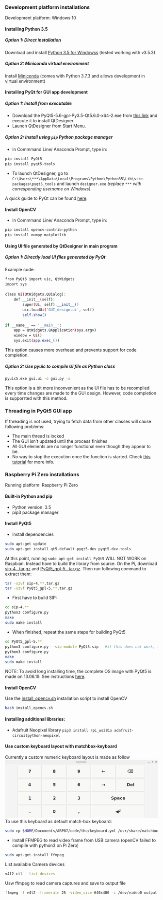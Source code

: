 ### Development platform installations
Development platform: Windows 10
#### Installing Python 3.5
##### Option 1: Direct installation
Download and install [Python 3.5 for Windowss](https://www.python.org/downloads/windows/) (tested working with v3.5.3)
##### Option 2: Miniconda virtual environment
Install [Miniconda](https://docs.conda.io/en/latest/miniconda.html#) (comes with Python 3.7.3 and allows development in virtual environment)
#### Installing PyQt for GUI app development
##### Option 1: Install from executable
- Download the PyQt5-5.6-gpl-Py3.5-Qt5.6.0-x64-2.exe from [this link](https://sourceforge.net/projects/pyqt/files/PyQt5/PyQt-5.6/) and execute it to install QtDesigner.
- Launch QtDesigner from Start Menu.
##### Option 2: Install using `pip` Python package manager
- In Commmand Line/ Anaconda Prompt, type in:
```bash
pip install PyQt5
pip install pyqt5-tools
```
- To launch QtDesigner, go to `C:\Users\***\AppData\Local\Programs\Python\Python35\Lib\site-packages\pyqt5_tools` and launch `designer.exe` 
*(replace `***` with corresponding username on Windows)*

A quick guide to PyQt can be found [here](https://www.pythonforengineers.com/your-first-gui-app-with-python-and-pyqt/).

#### Install OpenCV
- In Commmand Line/ Anaconda Prompt, type in:
```bash
pip install opencv-contrib-python
pip install numpy matplotlib
```
#### Using UI file generated by QtDesigner in main program
##### Option 1: Directly load UI files generated by PyQt
Example code: 
```bash
from PyQt5 import uic, QtWidgets
import sys

class Ui(QtWidgets.QDialog):
    def __init__(self):
        super(Ui, self).__init__()
        uic.loadUi('GUI_design.ui', self)
        self.show()

if __name__ == '__main__':
    app = QtWidgets.QApplication(sys.argv)
    window = Ui()
    sys.exit(app.exec_())
```
This option causes more overhead and prevents support for code completion.
##### Option 2: Use pyuic to compile UI file as Python class
```bash
pyuic5.exe gui.ui -o gui.py -x
```
This option is a bit more inconvenient as the UI file has to be recompiled every time changes are made to the GUI design. However, code completion is supporrted with this method.

### Threading in PyQt5 GUI app
If threading is not used, trying to fetch data from other classes will cause following problems:
- The main thread is locked
- The GUI isn't updated until the process finishes
- All GUI elements are no longer functional even though they appear to be.
- No way to stop the execution once the function is started.
Check [this tutorial](https://nikolak.com/pyqt-threading-tutorial/) for more info.


### Raspberry Pi Zero installations
Running platform: Raspberry Pi Zero
#### Built-in Python and pip
- Python version: 3.5
- pip3 package manager 
#### Install PyQt5
- Install dependencies
```bash
sudo apt-get update
sudo apt-get install qt5-default pyqt5-dev pyqt5-dev-tools
```
At this point, running `sudo apt-get install PyQt5` WILL NOT WORK on Raspbian. Instead have to build the library from source. On the Pi, download [sip-4.*.*.tar.gz](https://www.riverbankcomputing.com/software/sip/download) and [PyQt5_gpl-5.*.*.tar.gz](https://www.riverbankcomputing.com/software/pyqt/download5). Then run following command to extract them:
```bash
tar -xzvf sip-4.**.tar.gz
tar -xzvf PyQt5_gpl-5.**.tar.gz
```
- First have to build SIP:
```bash
cd sip-4.**
python3 configure.py
make
sudo make install
```
- When finished, repeat the same steps for building PyQt5
```bash
cd PyQt5_gpl-5.**
python3 configure.py --sip-module PyQt5.sip   #if this does not work, try 
python3 configure.py
make
sudo make install
```
NOTE: To avoid long installing time, the complete OS image with PyQt5 is made on 13.06.19. See instructions [here](image_instructions.md).

#### Install OpenCV
Use the [install_opencv.sh](../code/thu/install_opencv.sh) installation script to install OpenCV
```bash
bash install_opencv.sh
```

#### Installing additional libraries:
- Adafruit Neopixel library `pip3 install rpi_ws281x adafruit-circuitpython-neopixel`
#### Use custom keyboard layout with matchbox-keyboard
Currently a custom numeric keyboard layout is made as follow
![keyboard](../media/keyboard.png)
To use this keyboard as default match-box keyboard:
```bash
sudo cp $HOME/Documents/ARP07/code/thu/keyboard.yml /usr/share/matchbox-keyboard/
```
- Install FFMPEG to read video frame from USB camera (openCV failed to compile with python3 on Pi Zero)
```bash
sudo apt-get install ffmpeg
```
List available Camera devices
```bash
v4l2-ctl --list-devices
```
Usw ffmpeg to read camera captures and save to output file
```bash
ffmpeg -f v4l2 -framerate 25 -video_size 640x480 -i /dev/video0 output.mkv
```